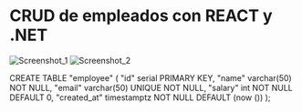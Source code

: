 # CRUD de empleados con REACT y .NET
![Screenshot_1](https://github.com/user-attachments/assets/19810074-bcef-4434-9a0c-c21fdca302ad)
![Screenshot_2](https://github.com/user-attachments/assets/9775b4e3-4f47-477d-90af-1f8d09fc09f0)

CREATE TABLE "employee" (
  "id" serial PRIMARY KEY,
  "name" varchar(50) NOT NULL,
  "email" varchar(50) UNIQUE NOT NULL,
  "salary" int NOT NULL DEFAULT 0,
  "created_at" timestamptz NOT NULL DEFAULT (now ())
);
